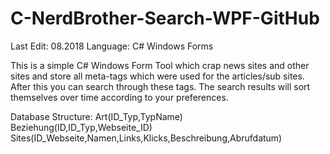 # C-NerdBrother-Search-WPF-GitHub
Last Edit: 08.2018
Language: C# Windows Forms

This is a simple C# Windows Form Tool which crap news sites and other sites and store all meta-tags which were used for the articles/sub sites.
After this you can search through these tags. The search results will sort themselves over time according to your preferences.

Database Structure:
Art(ID_Typ,TypName)
Beziehung(ID,ID_Typ,Webseite_ID)
Sites(ID_Webseite,Namen,Links,Klicks,Beschreibung,Abrufdatum)
